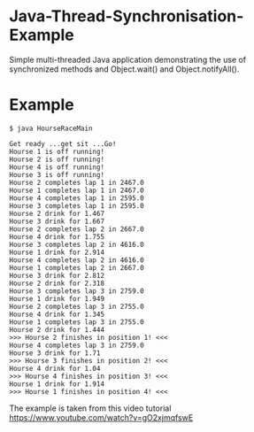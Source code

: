 # Java-Thread-Synchronisation-Example
Simple multi-threaded Java application demonstrating the use of synchronized methods and Object.wait() and Object.notifyAll().

# Example
```
$ java HourseRaceMain

Get ready ...get sit ...Go!
Hourse 1 is off running!
Hourse 2 is off running!
Hourse 4 is off running!
Hourse 3 is off running!
Hourse 2 completes lap 1 in 2467.0
Hourse 1 completes lap 1 in 2467.0
Hourse 4 completes lap 1 in 2595.0
Hourse 3 completes lap 1 in 2595.0
Hourse 2 drink for 1.467
Hourse 3 drink for 1.667
Hourse 2 completes lap 2 in 2667.0
Hourse 4 drink for 1.755
Hourse 3 completes lap 2 in 4616.0
Hourse 1 drink for 2.914
Hourse 4 completes lap 2 in 4616.0
Hourse 1 completes lap 2 in 2667.0
Hourse 3 drink for 2.812
Hourse 2 drink for 2.318
Hourse 3 completes lap 3 in 2759.0
Hourse 1 drink for 1.949
Hourse 2 completes lap 3 in 2755.0
Hourse 4 drink for 1.345
Hourse 1 completes lap 3 in 2755.0
Hourse 2 drink for 1.444
>>> Hourse 2 finishes in position 1! <<<
Hourse 4 completes lap 3 in 2759.0
Hourse 3 drink for 1.71
>>> Hourse 3 finishes in position 2! <<<
Hourse 4 drink for 1.04
>>> Hourse 4 finishes in position 3! <<<
Hourse 1 drink for 1.914
>>> Hourse 1 finishes in position 4! <<<
```

The example is taken from this video tutorial https://www.youtube.com/watch?v=gO2xjmqfswE
